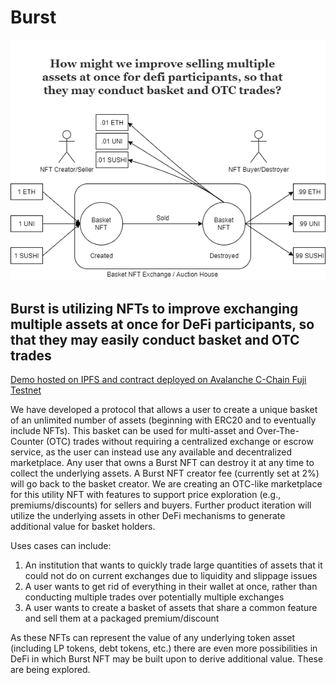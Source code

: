 # Burst

![diagram](https://github.com/Burst-NFT/Burst/blob/main/Docs/Burst-NFT-Diagram.png?raw=true)

## Burst is utilizing NFTs to improve exchanging multiple assets at once for DeFi participants, so that they may easily conduct basket and OTC trades

[Demo hosted on IPFS and contract deployed on Avalanche C-Chain Fuji Testnet](https://spring-wave-9660.on.fleek.co/)

We have developed a protocol that allows a user to create a unique basket of an unlimited number of assets (beginning with ERC20 and to eventually include NFTs). This basket can be used for multi-asset and Over-The-Counter (OTC) trades without requiring a centralized exchange or escrow service, as the user can instead use any available and decentralized marketplace. Any user that owns a Burst NFT can destroy it at any time to collect the underlying assets. A Burst NFT creator fee (currently set at 2%) will go back to the basket creator. We are creating an OTC-like marketplace for this utility NFT with features to support price exploration (e.g., premiums/discounts) for sellers and buyers. Further product iteration will utilize the underlying assets in other DeFi mechanisms to generate additional value for basket holders.

Uses cases can include:
  1. An institution that wants to quickly trade large quantities of assets that it could not do on current exchanges due to liquidity and slippage issues
  2. A user wants to get rid of everything in their wallet at once, rather than conducting multiple trades over potentially multiple exchanges
  3. A user wants to create a basket of assets that share a common feature and sell them at a packaged premium/discount

As these NFTs can represent the value of any underlying token asset (including LP tokens, debt tokens, etc.) there are even more possibilities in DeFi in which Burst NFT may be built upon to derive additional value. These are being explored.
